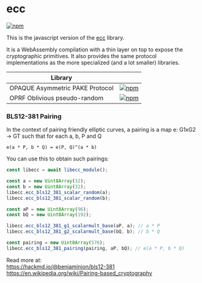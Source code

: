 # ecc

[![npm](https://img.shields.io/npm/v/@aldenml/ecc)](https://www.npmjs.com/package/@aldenml/ecc)

This is the javascript version of the [ecc](https://github.com/aldenml/ecc) library.

It is a WebAssembly compilation with a thin layer on
top to expose the cryptographic primitives. It also provides
the same protocol implementations as the more specialized
(and a lot smaller) libraries.

| Library |   |
|---|---|
| OPAQUE Asymmetric PAKE Protocol | [![npm](https://img.shields.io/npm/v/@aldenml/opaque)](https://www.npmjs.com/package/@aldenml/opaque) |
| OPRF Oblivious pseudo-random | [![npm](https://img.shields.io/npm/v/@aldenml/oprf)](https://www.npmjs.com/package/@aldenml/oprf) |

### BLS12-381 Pairing

In the context of pairing friendly elliptic curves, a pairing is a map e: G1xG2 -> GT such
that for each a, b, P and Q
```
e(a * P, b * Q) = e(P, Q)^(a * b)
```
You can use this to obtain such pairings:
```js
const libecc = await libecc_module();

const a = new Uint8Array(32);
const b = new Uint8Array(32);
libecc.ecc_bls12_381_scalar_random(a);
libecc.ecc_bls12_381_scalar_random(b);

const aP = new Uint8Array(96);
const bQ = new Uint8Array(192);

libecc.ecc_bls12_381_g1_scalarmult_base(aP, a); // a * P
libecc.ecc_bls12_381_g2_scalarmult_base(bQ, b); // b * Q

const pairing = new Uint8Array(576);
libecc.ecc_bls12_381_pairing(pairing, aP, bQ); // e(a * P, b * Q)
```

Read more at:<br/>
https://hackmd.io/@benjaminion/bls12-381 <br/>
https://en.wikipedia.org/wiki/Pairing-based_cryptography
